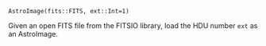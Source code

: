 ```
AstroImage(fits::FITS, ext::Int=1)
```

Given an open FITS file from the FITSIO library, load the HDU number `ext` as an AstroImage.

